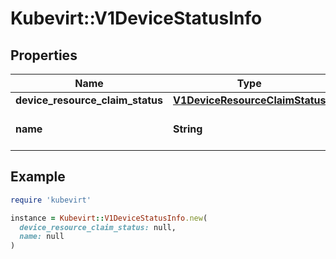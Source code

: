 # Kubevirt::V1DeviceStatusInfo

## Properties

| Name | Type | Description | Notes |
| ---- | ---- | ----------- | ----- |
| **device_resource_claim_status** | [**V1DeviceResourceClaimStatus**](V1DeviceResourceClaimStatus.md) |  | [optional] |
| **name** | **String** | Name of the device as specified in spec.domain.devices.gpus.name or spec.domain.devices.hostDevices.name | [default to &#39;&#39;] |

## Example

```ruby
require 'kubevirt'

instance = Kubevirt::V1DeviceStatusInfo.new(
  device_resource_claim_status: null,
  name: null
)
```

